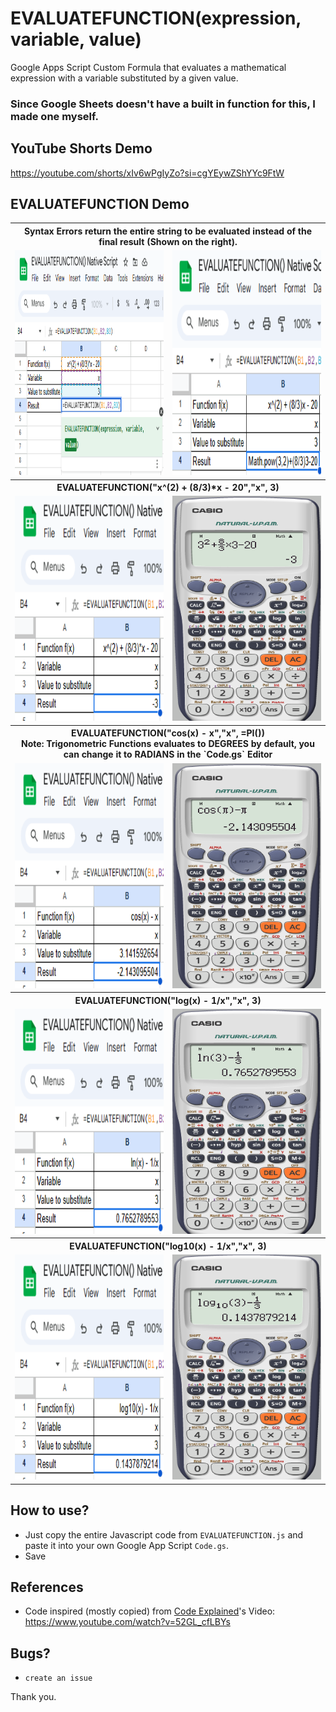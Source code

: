 # EVALUATEFUNCTION(expression, variable, value)
Google Apps Script Custom Formula that evaluates a mathematical expression with a variable substituted by a given value.

### Since Google Sheets doesn't have a built in function for this, I made one myself. 

## YouTube Shorts Demo
https://youtube.com/shorts/xIv6wPgIyZo?si=cgYEywZShYYc9FtW

## EVALUATEFUNCTION Demo
<table>
  <tr>
    <th colspan="2">Syntax Errors return the entire string to be evaluated instead of the final result (Shown on the right).</th>
  </tr>
  <tr>
    <td align="center"><img src="/demo-images/EVALUATEFUNCTION_demo[0].png" alt="EVALUATEFUNCTION_demo[0]" width="360" height="360"></td>
    <td align="center"><img src="/demo-images/EVALUATEFUNCTION_demo[1].png" alt="EVALUATEFUNCTION_demo[1]" width="360" height="360"></td>
  </tr>
  <tr>
    <th colspan="2">EVALUATEFUNCTION("x^(2) + (8/3)*x - 20","x", 3)</th>
  </tr>
  <tr>
    <td align="center"><img src="/demo-images/EVALUATEFUNCTION_demo[2].png" alt="EVALUATEFUNCTION_demo[2]" width="360" height="360"></td>
    <td align="center"><img src="/demo-images/EVALUATEFUNCTION_demo[3].png" alt="EVALUATEFUNCTION_demo[3]" width="360" height="360"></td>
  </tr>
  <tr>
    <th colspan="2">EVALUATEFUNCTION("cos(x) - x","x", =PI()) </br> Note: Trigonometric Functions evaluates to DEGREES by default, you can change it to RADIANS in the `Code.gs` Editor</th>
  </tr>
  <tr>
    <td align="center"><img src="/demo-images/EVALUATEFUNCTION_demo[4].png" alt="EVALUATEFUNCTION_demo[4]" width="360" height="360"></td>
    <td align="center"><img src="/demo-images/EVALUATEFUNCTION_demo[5].png" alt="EVALUATEFUNCTION_demo[5]" width="360" height="360"></td>
  </tr>
  <tr>
    <th colspan="2">EVALUATEFUNCTION("log(x) - 1/x","x", 3)</th>
  </tr>
  <tr>
    <td align="center"><img src="/demo-images/EVALUATEFUNCTION_demo[6].png" alt="EVALUATEFUNCTION_demo[6]" width="360" height="360"></td>
    <td align="center"><img src="/demo-images/EVALUATEFUNCTION_demo[7].png" alt="EVALUATEFUNCTION_demo[7]" width="360" height="360"></td>
  </tr>
  <tr>
    <th colspan="2">EVALUATEFUNCTION("log10(x) - 1/x","x", 3)</th>
  </tr>
  <tr>
    <td align="center"><img src="/demo-images/EVALUATEFUNCTION_demo[8].png" alt="EVALUATEFUNCTION_demo[8]" width="360" height="360"></td>
    <td align="center"><img src="/demo-images/EVALUATEFUNCTION_demo[9].png" alt="EVALUATEFUNCTION_demo[9]" width="360" height="360"></td>
  </tr>
</table>

## How to use?
- Just copy the entire Javascript code from `EVALUATEFUNCTION.js` and paste it into your own Google App Script `Code.gs`.
- Save

## References
- Code inspired (mostly copied) from [Code Explained](https://www.youtube.com/@CodeExplained)'s Video: https://www.youtube.com/watch?v=52GL_cfLBYs

## Bugs?
- `create an issue`

Thank you.
